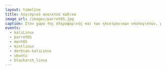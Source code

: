 ```yaml
---
layout: timeline 
title: Λογισμικό ανοικτού κώδικα
image_url: /images/parrotOS.jpg
caption: Στον χώρο της πληροφορικής και των ηλεκτρονικών υπολογιστών, με τον όρο λογισμικό ανοικτού κώδικα,εννοείται λογισμικό του οποίου ο πηγαίος κώδικας διατίθεται σε τρίτον για να τον εξετάσει. Κατά καιρούς έχουν εμφανιστεί αρκετές διαφορετικές άδειες χρήσης σχεδιασμένες να συνοδεύουν λογισμικό ανοικτού κώδικα. Μερικές από αυτές επιτρέπουν στους χρήστες και να τροποποιήσουν τον κώδικα ή και να τον αξιοποιήσουν σε άλλες εφαρμογές.Το λογισμικό ανοικτού κώδικα δεν σημαίνει απαραιτήτως δωρεάν λογισμικό, ούτε Ελεύθερο Λογισμικό σύμφωνα με τον ορισμό που δίνει στο Ελεύθερο Λογισμικό το Ίδρυμα Ελεύθερου Λογισμικού, αλλά αναφέρεται μόνο στο γεγονός πως επιτρέπεται σε κάθε χρήστη να εξετάσει και να χρησιμοποιήσει τη γνώση και τις δυνατότητες που προσφέρει ο παρεχόμενος πηγαίος κώδικας. Στην πράξη, τα περισσότερα προγράμματα ανοιχτού κώδικα παρέχονται δωρεάν και μπορούν να χαρακτηριστούν ελεύθερα.
events:
  - kaliLinux
  - parrotOS
  - morhOS
  - mintlinux
  - derbian-kaliLinux
  - ubuntu
  - blackarch_linux
---
```


